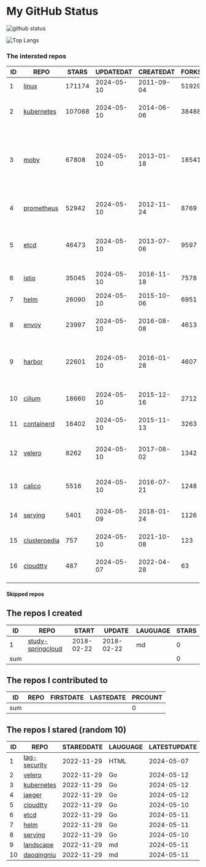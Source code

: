 # My GitHub Status

<img src="https://github-readme-stats-1.yihong0618.vercel.app/api?username=daoqingniu&show_icons=true&&&hide_title=true&count_private=true" alt="github status" />

![Top Langs](https://github-readme-stats-1.yihong0618.vercel.app/api/top-langs/?username=daoqingniu&layout=compact)

<!--START_SECTION:github_repos-->
### The intersted repos
| ID |                              REPO                               | STARS  | UPDATEDAT  | CREATEDAT  | FORKSCOUNT |                                                DESCRIPTIONS                                                |
|----|-----------------------------------------------------------------|--------|------------|------------|------------|------------------------------------------------------------------------------------------------------------|
|  1 | [linux](https://github.com/torvalds/linux)                      | 171174 | 2024-05-10 | 2011-09-04 |      51929 | Linux kernel source tree                                                                                   |
|  2 | [kubernetes](https://github.com/kubernetes/kubernetes)          | 107068 | 2024-05-10 | 2014-06-06 |      38488 | Production-Grade Container Scheduling and Management                                                       |
|  3 | [moby](https://github.com/moby/moby)                            |  67808 | 2024-05-10 | 2013-01-18 |      18541 | The Moby Project - a collaborative project for the container ecosystem to assemble container-based systems |
|  4 | [prometheus](https://github.com/prometheus/prometheus)          |  52942 | 2024-05-10 | 2012-11-24 |       8769 | The Prometheus monitoring system and time series database.                                                 |
|  5 | [etcd](https://github.com/etcd-io/etcd)                         |  46473 | 2024-05-10 | 2013-07-06 |       9597 | Distributed reliable key-value store for the most critical data of a distributed system                    |
|  6 | [istio](https://github.com/istio/istio)                         |  35045 | 2024-05-10 | 2016-11-18 |       7578 | Connect, secure, control, and observe services.                                                            |
|  7 | [helm](https://github.com/helm/helm)                            |  26090 | 2024-05-10 | 2015-10-06 |       6951 | The Kubernetes Package Manager                                                                             |
|  8 | [envoy](https://github.com/envoyproxy/envoy)                    |  23997 | 2024-05-10 | 2016-08-08 |       4613 | Cloud-native high-performance edge/middle/service proxy                                                    |
|  9 | [harbor](https://github.com/goharbor/harbor)                    |  22601 | 2024-05-10 | 2016-01-28 |       4607 | An open source trusted cloud native registry project that stores, signs, and scans content.                |
| 10 | [cilium](https://github.com/cilium/cilium)                      |  18660 | 2024-05-10 | 2015-12-16 |       2712 | eBPF-based Networking, Security, and Observability                                                         |
| 11 | [containerd](https://github.com/containerd/containerd)          |  16402 | 2024-05-10 | 2015-11-13 |       3263 | An open and reliable container runtime                                                                     |
| 12 | [velero](https://github.com/vmware-tanzu/velero)                |   8262 | 2024-05-10 | 2017-08-02 |       1342 | Backup and migrate Kubernetes applications and their persistent volumes                                    |
| 13 | [calico](https://github.com/projectcalico/calico)               |   5516 | 2024-05-10 | 2016-07-21 |       1248 | Cloud native networking and network security                                                               |
| 14 | [serving](https://github.com/knative/serving)                   |   5401 | 2024-05-09 | 2018-01-24 |       1126 | Kubernetes-based, scale-to-zero, request-driven compute                                                    |
| 15 | [clusterpedia](https://github.com/clusterpedia-io/clusterpedia) |    757 | 2024-05-10 | 2021-10-08 |        123 | The Encyclopedia of Kubernetes clusters                                                                    |
| 16 | [cloudtty](https://github.com/cloudtty/cloudtty)                |    487 | 2024-05-07 | 2022-04-28 |         63 | A Friendly Kubernetes CloudShell (Web Terminal) !                                                          |



#### Skipped repos
<!--END_SECTION:github_repos-->

<!--START_SECTION:my_github-->
## The repos I created
| ID  |                                 REPO                                 |   START    |   UPDATE   | LAUGUAGE | STARS |
|-----|----------------------------------------------------------------------|------------|------------|----------|-------|
|   1 | [study-springcloud](https://github.com/daoqingniu/study-springcloud) | 2018-02-22 | 2018-02-22 | md       |     0 |
| sum |                                                                      |            |            |          |     0 |

## The repos I contributed to
| ID  | REPO | FIRSTDATE | LASTEDATE | PRCOUNT |
|-----|------|-----------|-----------|---------|
| sum |      |           |           |       0 |

## The repos I stared (random 10)
| ID |                          REPO                          | STAREDDATE | LAUGUAGE | LATESTUPDATE |
|----|--------------------------------------------------------|------------|----------|--------------|
|  1 | [tag-security](https://github.com/cncf/tag-security)   | 2022-11-29 | HTML     | 2024-05-07   |
|  2 | [velero](https://github.com/vmware-tanzu/velero)       | 2022-11-29 | Go       | 2024-05-12   |
|  3 | [kubernetes](https://github.com/kubernetes/kubernetes) | 2022-11-29 | Go       | 2024-05-12   |
|  4 | [jaeger](https://github.com/jaegertracing/jaeger)      | 2022-11-29 | Go       | 2024-05-12   |
|  5 | [cloudtty](https://github.com/cloudtty/cloudtty)       | 2022-11-29 | Go       | 2024-05-10   |
|  6 | [etcd](https://github.com/etcd-io/etcd)                | 2022-11-29 | Go       | 2024-05-11   |
|  7 | [helm](https://github.com/helm/helm)                   | 2022-11-29 | Go       | 2024-05-11   |
|  8 | [serving](https://github.com/knative/serving)          | 2022-11-29 | Go       | 2024-05-10   |
|  9 | [landscape](https://github.com/cncf/landscape)         | 2022-11-29 | md       | 2024-05-11   |
| 10 | [daoqingniu](https://github.com/daoqingniu/daoqingniu) | 2022-11-29 | md       | 2024-05-11   |

<!--END_SECTION:my_github-->
